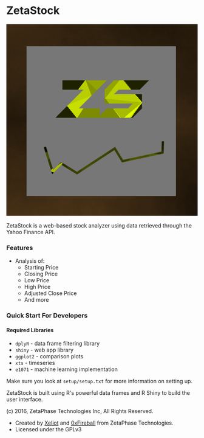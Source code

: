# ZetaStock

![Logo](zetastock.png)

ZetaStock is a web-based stock analyzer using data retrieved through the Yahoo Finance API.

### Features
- Analysis of:
  - Starting Price
  - Closing Price
  - Low Price
  - High Price
  - Adjusted Close Price
  - And more

### Quick Start For Developers

#### Required Libraries
- `dplyR` - data frame filtering library
- `shiny` - web app library
- `ggplot2` - comparison plots
- `xts` - timeseries
- `e1071` - machine learning implementation

Make sure you look at `setup/setup.txt` for more information on setting up.

ZetaStock is built using R's powerful data frames and R Shiny to build the user interface.

(c) 2016, ZetaPhase Technologies Inc, All Rights Reserved.
- Created by [Xeliot](https://github.com/xeliot) and [0xFireball](https://github.com/0xfireball) from ZetaPhase Technologies.
- Licensed under the GPLv3
